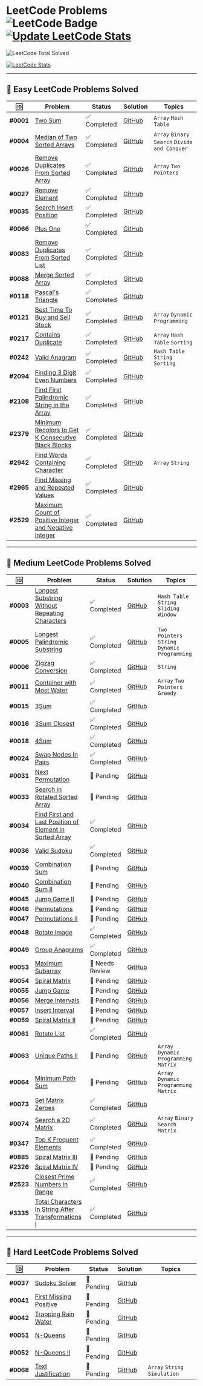 # LeetCode Problems ![LeetCode Badge](https://img.shields.io/badge/LeetCode-000000?style=flat-square&logo=leetcode&logoColor=yellow) [![Update LeetCode Stats](https://github.com/Razeen-Shaikh/leetcode/actions/workflows/update_readme.yml/badge.svg)](https://github.com/Razeen-Shaikh/leetcode/actions/workflows/update_readme.yml)

<!-- LEETCODE:START -->

![LeetCode Total Solved](https://img.shields.io/badge/LeetCode_Solved-188-orange?style=for-the-badge&logo=leetcode)

<!-- LEETCODE:END -->

[![LeetCode Stats](https://leetcard.jacoblin.cool/srazeen?theme=dark&font=Karma&ext=activity)](https://leetcode.com/your_leetcode_username)

---

## 🎯 Easy LeetCode Problems Solved

| 🆔        | Problem                                                                                                                                        | Status       | Solution                                                                                                                           | Topics                                       |
| --------- | ---------------------------------------------------------------------------------------------------------------------------------------------- | ------------ | ---------------------------------------------------------------------------------------------------------------------------------- | -------------------------------------------- |
| **#0001** | [Two Sum](https://leetcode.com/problems/two-sum/)                                                                                              | ✅ Completed | [GitHub](https://github.com/Razeen-Shaikh/leetcode/tree/main/problems/0001.two-sums)                                               | `Array` `Hash Table`                         |
| **#0004** | [Median of Two Sorted Arrays](https://leetcode.com/problems/median-of-two-sorted-arrays/)                                                      | ✅ Completed | [GitHub](https://github.com/Razeen-Shaikh/leetcode/tree/main/problems/0004.median-of-two-sorted-arrays)                            | `Array` `Binary Search` `Divide and Conquer` |
| **#0026** | [Remove Duplicates From Sorted Array](https://leetcode.com/problems/remove-duplicates-from-sorted-array/)                                      | ✅ Completed | [GitHub](https://github.com/Razeen-Shaikh/leetcode/tree/main/problems/0026.remove-duplicates-from-sorted-array)                    | `Array` `Two Pointers`                       |
| **#0027** | [Remove Element](https://leetcode.com/problems/remove-element/)                                                                                | ✅ Completed | [GitHub](https://github.com/Razeen-Shaikh/leetcode/tree/main/problems/0027.remove-element)                                         |                                              |
| **#0035** | [Search Insert Position](https://leetcode.com/problems/search-insert-position/)                                                                | ✅ Completed | [GitHub](https://github.com/Razeen-Shaikh/leetcode/tree/main/problems/0035.search-insert-position)                                 |                                              |
| **#0066** | [Plus One](https://leetcode.com/problems/plus-one/)                                                                                            | ✅ Completed | [GitHub](https://github.com/Razeen-Shaikh/leetcode/tree/main/problems/0066.plus-one)                                               |                                              |
| **#0083** | [Remove Duplicates From Sorted List](https://leetcode.com/problems/remove-duplicates-from-sorted-list/)                                        | ✅ Completed | [GitHub](https://github.com/Razeen-Shaikh/leetcode/tree/main/problems/0083.remove-duplicates-from-sorted-list)                     |                                              |
| **#0088** | [Merge Sorted Array](https://leetcode.com/problems/merge-sorted-array/)                                                                        | ✅ Completed | [GitHub](https://github.com/Razeen-Shaikh/leetcode/tree/main/problems/0088.merge-sorted-array)                                     |                                              |
| **#0118** | [Pascal's Triangle](https://leetcode.com/problems/pascals-triangle/)                                                                           | ✅ Completed | [GitHub](https://github.com/Razeen-Shaikh/leetcode/tree/main/problems/0118.pascal's-triangle)                                      |                                              |
| **#0121** | [Best Time To Buy and Sell Stock](https://leetcode.com/problems/best-time-to-buy-and-sell-stock)                                               | ✅ Completed | [GitHub](https://github.com/Razeen-Shaikh/leetcode/tree/main/problems/0121.best-time-to-buy-and-sell-stock)                        | `Array` `Dynamic Programming`                |
| **#0217** | [Contains Duplicate](https://leetcode.com/problems/contains-duplicate/)                                                                        | ✅ Completed | [GitHub](https://github.com/Razeen-Shaikh/leetcode/tree/main/problems/0217.contains-duplicate)                                     | `Array` `Hash Table` `Sorting`               |
| **#0242** | [Valid Anagram](https://leetcode.com/problems/valid-anagram)                                                                                   | ✅ Completed | [GitHub](https://github.com/Razeen-Shaikh/leetcode/tree/main/problems/0242.valid-anagram)                                          | `Hash Table` `String` `Sorting`              |
| **#2094** | [Finding 3 Digit Even Numbers](https://leetcode.com/problems/finding-3-digit-even-numbers/)                                                    | ✅ Completed | [GitHub](https://github.com/Razeen-Shaikh/leetcode/tree/main/problems/2094.finding-3-digit-even-numbers)                           |                                              |
| **#2108** | [Find First Palindromic String in the Array](https://leetcode.com/problems/find-first-palindromic-string-in-the-array/)                        | ✅ Completed | [GitHub](https://github.com/Razeen-Shaikh/leetcode/tree/main/problems/2108.find-first-palindromic-string-in-the-array)             |                                              |
| **#2379** | [Minimum Recolors to Get K Consecutive Black Blocks](https://leetcode.com/problems/minimum-recolors-to-get-k-consecutive-black-blocks)         | ✅ Completed | [GitHub](https://github.com/Razeen-Shaikh/leetcode/tree/main/problems/2379.minimum-recolors-to-get-k-consecutive-black-blocks)     |                                              |
| **#2942** | [Find Words Containing Character](https://leetcode.com/problems/find-words-containing-character)                                               | ✅ Completed | [GitHub](https://github.com/Razeen-Shaikh/leetcode/tree/main/problems/2942.find-words-containing-character)                        | `Array` `String`                             |
| **#2965** | [Find Missing and Repeated Values](https://leetcode.com/problems/find-missing-and-repeated-values/)                                            | ✅ Completed | [GitHub](https://github.com/Razeen-Shaikh/leetcode/tree/main/problems/2965.find-missing-and-repeated-values)                       |                                              |
| **#2529** | [Maximum Count of Positive Integer and Negative Integer](https://leetcode.com/problems/maximum-count-of-positive-integer-and-negative-integer) | ✅ Completed | [GitHub](https://github.com/Razeen-Shaikh/leetcode/tree/main/problems/2529.maximum-count-of-positive-integer-and-negative-integer) |                                              |

---

## 🎯 Medium LeetCode Problems Solved

| 🆔        | Problem                                                                                                                                | Status          | Solution                                                                                                                       | Topics                                        |
| --------- | -------------------------------------------------------------------------------------------------------------------------------------- | --------------- | ------------------------------------------------------------------------------------------------------------------------------ | --------------------------------------------- |
| **#0003** | [Longest Substring Without Repeating Characters](https://leetcode.com/problems/longest-substring-without-repeating-characters)         | ✅ Completed    | [GitHub](https://github.com/Razeen-Shaikh/leetcode/tree/main/problems/0003.longest-substring-without-repeating-characters)     | `Hash Table` `String` `Sliding Window`        |
| **#0005** | [Longest Palindromic Substring](https://leetcode.com/problems/longest-palindromic-substring)                                           | ✅ Completed    | [GitHub](https://github.com/Razeen-Shaikh/leetcode/tree/main/problems/0005.longest-palindromic-substring)                      | `Two Pointers` `String` `Dynamic Programming` |
| **#0006** | [Zigzag Conversion](https://leetcode.com/problems/zigzag-conversion)                                                                   | ✅ Completed    | [GitHub](https://github.com/Razeen-Shaikh/leetcode/tree/main/problems/0006.zigzag-conversion)                                  | `String`                                      |
| **#0011** | [Container with Most Water](https://leetcode.com/problems/container-with-most-water/)                                                  | ✅ Completed    | [GitHub](https://github.com/Razeen-Shaikh/leetcode/tree/main/problems/0011.container-with-most-water)                          | `Array` `Two Pointers` `Greedy`               |
| **#0015** | [3Sum](https://leetcode.com/problems/3sum/)                                                                                            | ✅ Completed    | [GitHub](https://github.com/Razeen-Shaikh/leetcode/tree/main/problems/0015.3sum)                                               |                                               |
| **#0016** | [3Sum Closest](https://leetcode.com/problems/3sum-closest/)                                                                            | ✅ Completed    | [GitHub](https://github.com/Razeen-Shaikh/leetcode/tree/main/problems/0016.3sum-closest)                                       |                                               |
| **#0018** | [4Sum](https://leetcode.com/problems/4sum/)                                                                                            | ✅ Completed    | [GitHub](https://github.com/Razeen-Shaikh/leetcode/tree/main/problems/0018.4sum)                                               |                                               |
| **#0024** | [Swap Nodes In Pairs](https://leetcode.com/problems/swap-nodes-in-pairs)                                                               | ✅ Completed    | [GitHub](https://github.com/Razeen-Shaikh/leetcode/tree/main/problems/0024.swap-nodes-in-pairs)                                |                                               |
| **#0031** | [Next Permutation](https://leetcode.com/problems/next-permutation/)                                                                    | 🚧 Pending      | [GitHub](https://github.com/Razeen-Shaikh/leetcode/tree/main/problems/0031.next-permutation)                                   |                                               |
| **#0033** | [Search in Rotated Sorted Array](https://leetcode.com/problems/search-in-rotated-sorted-array/)                                        | 🚧 Pending      | [GitHub](https://github.com/Razeen-Shaikh/leetcode/tree/main/problems/0033.search-in-rotated-sorted-array)                     |                                               |
| **#0034** | [Find First and Last Position of Element in Sorted Array](https://leetcode.com/problems/find-first-and-last-position-of-element/)      | ✅ Completed    | [GitHub](https://github.com/Razeen-Shaikh/leetcode/tree/main/problems/0034.find-first-and-last-position-of-element)            |                                               |
| **#0036** | [Valid Sudoku](https://leetcode.com/problems/valid-sudoku/)                                                                            | ✅ Completed    | [GitHub](https://github.com/Razeen-Shaikh/leetcode/tree/main/problems/0036.valid-sudoku)                                       |                                               |
| **#0039** | [Combination Sum](https://leetcode.com/problems/combination-sum/)                                                                      | 🚧 Pending      | [GitHub](https://github.com/Razeen-Shaikh/leetcode/tree/main/problems/0039.combination-sum)                                    |                                               |
| **#0040** | [Combination Sum II](https://leetcode.com/problems/combination-sum-ii/)                                                                | 🚧 Pending      | [GitHub](https://github.com/Razeen-Shaikh/leetcode/tree/main/problems/0040.combination-sum-ii)                                 |                                               |
| **#0045** | [Jump Game II](https://leetcode.com/problems/jump-game-ii/)                                                                            | 🚧 Pending      | [GitHub](https://github.com/Razeen-Shaikh/leetcode/tree/main/problems/0045.jump-game-ii)                                       |                                               |
| **#0046** | [Permutations](https://leetcode.com/problems/permutations/)                                                                            | 🚧 Pending      | [GitHub](https://github.com/Razeen-Shaikh/leetcode/tree/main/problems/0046.permutations)                                       |                                               |
| **#0047** | [Permutations II](https://leetcode.com/problems/permutations-ii/)                                                                      | 🚧 Pending      | [GitHub](https://github.com/Razeen-Shaikh/leetcode/tree/main/problems/0047.permutations-ii)                                    |                                               |
| **#0048** | [Rotate Image](https://leetcode.com/problems/rotate-image/)                                                                            | ✅ Completed    | [GitHub](https://github.com/Razeen-Shaikh/leetcode/tree/main/problems/0048.rotate-image)                                       |                                               |
| **#0049** | [Group Anagrams](https://leetcode.com/problems/group-anagrams/)                                                                        | ✅ Completed    | [GitHub](https://github.com/Razeen-Shaikh/leetcode/tree/main/problems/0049.group-anagrams)                                     |                                               |
| **#0053** | [Maximum Subarray](https://leetcode.com/problems/maximum-subarray/)                                                                    | 🤔 Needs Review | [GitHub](https://github.com/Razeen-Shaikh/leetcode/tree/main/problems/0053.maximum-subarray)                                   |                                               |
| **#0054** | [Spiral Matrix](https://leetcode.com/problems/spiral-matrix/)                                                                          | 🚧 Pending      | [GitHub](https://github.com/Razeen-Shaikh/leetcode/tree/main/problems/0054.spiral-matrix)                                      |                                               |
| **#0055** | [Jump Game](https://leetcode.com/problems/jump-game/)                                                                                  | 🚧 Pending      | [GitHub](https://github.com/Razeen-Shaikh/leetcode/tree/main/problems/0055.jump-game)                                          |                                               |
| **#0056** | [Merge Intervals](https://leetcode.com/problems/merge-intervals/)                                                                      | 🚧 Pending      | [GitHub](https://github.com/Razeen-Shaikh/leetcode/tree/main/problems/0056.merge-intervals)                                    |                                               |
| **#0057** | [Insert Interval](https://leetcode.com/problems/insert-interval/)                                                                      | 🚧 Pending      | [GitHub](https://github.com/Razeen-Shaikh/leetcode/tree/main/problems/0057.insert-interval)                                    |                                               |
| **#0059** | [Spiral Matrix II](https://leetcode.com/problems/spiral-matrix-ii/)                                                                    | 🚧 Pending      | [GitHub](https://github.com/Razeen-Shaikh/leetcode/tree/main/problems/0059.spiral-matrix-ii)                                   |                                               |
| **#0061** | [Rotate List](https://leetcode.com/problems/rotate-list)                                                                               | ✅ Completed    | [GitHub](https://github.com/Razeen-Shaikh/leetcode/tree/main/problems/0061.rotate-list)                                        |                                               |
| **#0063** | [Unique Paths II](https://leetcode.com/problems/unique-paths-ii)                                                                       | 🚧 Pending      | [GitHub](https://github.com/Razeen-Shaikh/leetcode/tree/main/problems/0063.unique-paths-ii)                                    | `Array` `Dynamic Programming` `Matrix`        |
| **#0064** | [Minimum Path Sum](https://leetcode.com/problems/minimum-path-sum/)                                                                    | 🚧 Pending      | [GitHub](https://github.com/Razeen-Shaikh/leetcode/tree/main/problems/0064.minimum-path-sum)                                   | `Array` `Dynamic Programming` `Matrix`        |
| **#0073** | [Set Matrix Zeroes](https://leetcode.com/problems/set-matrix-zeroes/)                                                                  | ✅ Completed    | [GitHub](https://github.com/Razeen-Shaikh/leetcode/tree/main/problems/0073.set-matrix-zeroes)                                  |                                               |
| **#0074** | [Search a 2D Matrix](https://leetcode.com/problems/search-a-2d-matrix)                                                                 | ✅ Completed    | [GitHub](https://github.com/Razeen-Shaikh/leetcode/tree/main/problems/0074.search-a-2d-matrix)                                 | `Array` `Binary Search` `Matrix`              |
| **#0347** | [Top K Frequent Elements](https://leetcode.com/problems/top-k-frequent-elements/)                                                      | ✅ Completed    | [GitHub](https://github.com/Razeen-Shaikh/leetcode/tree/main/problems/0347.top-k-frequent-elements)                            |                                               |
| **#0885** | [Spiral Matrix III](https://leetcode.com/problems/spiral-matrix-iii/)                                                                  | 🚧 Pending      | [GitHub](https://github.com/Razeen-Shaikh/leetcode/tree/main/problems/0885.spiral-matrix-iii)                                  |                                               |
| **#2326** | [Spiral Matrix IV](https://leetcode.com/problems/spiral-matrix-iv/)                                                                    | 🚧 Pending      | [GitHub](https://github.com/Razeen-Shaikh/leetcode/tree/main/problems/2326-spiral-matrix-iv)                                   |                                               |
| **#2523** | [Closest Prime Numbers in Range](https://leetcode.com/problems/closest-prime-numbers-in-range)                                         | ✅ Completed    | [GitHub](https://github.com/Razeen-Shaikh/leetcode/tree/main/problems/2523.closest-prime-numbers-in-range)                     |                                               |
| **#3335** | [Total Characters In String After Transformations I](https://leetcode.com/problems/total-characters-in-string-after-transformations-i) | ✅ Completed    | [GitHub](https://github.com/Razeen-Shaikh/leetcode/tree/main/problems/3335.total-characters-in-string-after-transformations-i) |                                               |

---

## 🎯 Hard LeetCode Problems Solved

| 🆔        | Problem                                                                         | Status     | Solution                                                                                           | Topics                        |
| --------- | ------------------------------------------------------------------------------- | ---------- | -------------------------------------------------------------------------------------------------- | ----------------------------- |
| **#0037** | [Sudoku Solver](https://leetcode.com/problems/sudoku-solver/)                   | 🚧 Pending | [GitHub](https://github.com/Razeen-Shaikh/leetcode/tree/main/problems/0037.sudoku-solver)          |                               |
| **#0041** | [First Missing Positive](https://leetcode.com/problems/first-missing-positive/) | 🚧 Pending | [GitHub](https://github.com/Razeen-Shaikh/leetcode/tree/main/problems/0041.first-missing-positive) |                               |
| **#0042** | [Trapping Rain Water](https://leetcode.com/problems/trapping-rain-water/)       | 🚧 Pending | [GitHub](https://github.com/Razeen-Shaikh/leetcode/tree/main/problems/0042.trapping-rain-water)    |                               |
| **#0051** | [N-Queens](https://leetcode.com/problems/n-queens/)                             | 🚧 Pending | [GitHub](https://github.com/Razeen-Shaikh/leetcode/tree/main/problems/0051.n-queens)               |                               |
| **#0052** | [N-Queens II](https://leetcode.com/problems/n-queens-ii/)                       | 🚧 Pending | [GitHub](https://github.com/Razeen-Shaikh/leetcode/tree/main/problems/0052.n-queens-ii)            |                               |
| **#0068** | [Text Justification](https://leetcode.com/problems/text-justification/)         | 🚧 Pending | [GitHub](https://github.com/Razeen-Shaikh/leetcode/tree/main/problems/0068.text-justification)     | `Array` `String` `Simulation` |

<!--

**[Sort Colors](https://github.com/Razeen-Shaikh/leetcode/tree/main/problems/0075.sort-colors)**

**[Subsets](https://github.com/Razeen-Shaikh/leetcode/tree/main/problems/0078.subsets)**

**[Word Search](https://github.com/Razeen-Shaikh/leetcode/tree/main/problems/0079.word-search)**

**[Remove Duplicates from Sorted Array II](https://github.com/Razeen-Shaikh/leetcode/tree/main/problems/0080.remove-duplicates-from-sorted-array-ii)**

**[Largest Rectangle in Histogram](https://github.com/Razeen-Shaikh/leetcode/tree/main/problems/0084.largest-rectangle-in-histogram)**

**[Maximal Rectangle](https://github.com/Razeen-Shaikh/leetcode/tree/main/problems/0085.maximal-rectangle)**

**[Subsets II](https://github.com/Razeen-Shaikh/leetcode/tree/main/problems/0090.subsets-ii)**

**[Construct Binary Tree from Pre-order and In-order Traversal](https://github.com/Razeen-Shaikh/leetcode/tree/main/problems/0105.construct-binary-tree-from-preorder-and-inorder-traversal)**

**[Construct Binary Tree from In-order and Post-order Traversal](https://github.com/Razeen-Shaikh/leetcode/tree/main/problems/0106.construct-binary-tree-from-inorder-and-postorder-traversal)**

**[Convert Sorted Array to Binary Search Tree](https://github.com/Razeen-Shaikh/leetcode/tree/main/problems/0108.convert-sorted-array-to-binary-search-tree)**

**[Pascal's Triangle II](https://github.com/Razeen-Shaaikh/leetcode/tree/main/problems/0119.pascal's-triangle-ii)**

**[Triangle](https://github.com/Razeen-Shaaikh/leetcode/tree/main/problems/0120.triangle)**

**[Best Time to Buy and Sell Stock II](https://github.com/Razeen-Shaikh/leetcode/tree/main/problems/0122.best-time-to-buy-and-sell-stock-ii)**

**[Best Time to Buy and Sell Stock III](https://github.com/Razeen-Shaikh/leetcode/tree/main/problems/0123.best-time-to-buy-and-sell-stock-iii)**

**[Longest Consecutive Sequence](https://github.com/Razeen-Shaikh/leetcode/tree/main/problems/0128.longest-consecutive-sequence)**

**[Surrounded Regions](https://github.com/Razeen-Shaikh/leetcode/tree/main/problems/0130.surrounded-regions)**

**[Gas Station](https://github.com/Razeen-Shaikh/leetcode/tree/main/problems/0134.gas-station)**

**[Candy](https://github.com/Razeen-Shaikh/leetcode/tree/main/problems/0135.candy)**

**[Single Number](https://github.com/Razeen-Shaikh/leetcode/tree/main/problems/0136.single-number)**

**[Single Number II](https://github.com/Razeen-Shaikh/leetcode/tree/main/problems/0137.single-number-ii)**

**[Word Break](https://github.com/Razeen-Shaikh/leetcode/tree/main/problems/0139.word-break)**

**[Word Break II](https://github.com/Razeen-Shaikh/leetcode/tree/main/problems/0140.word-break-ii)**

**[Max Points on a Line](https://github.com/Razeen-Shaikh/leetcode/tree/main/problems/0142.max-points-on-a-line)**

**[Evaluate Reverse Polish Notation](https://github.com/Razeen-Shaikh/leetcode/tree/main/problems/0144.evaluate-reverse-polish-notation)**

**[Maximum Product Subarray](https://github.com/Razeen-Shaikh/leetcode/tree/main/problems/0152.maximum-product-subarray)**

**[Find Minimum in Rotated Sorted Array](https://github.com/Razeen-Shaikh/leetcode/tree/main/problems/0153.find-minimum-in-rotated-sorted-array)**

**[Find Minimum in Rotated Sorted Array II](https://github.com/Razeen-Shaikh/leetcode/tree/main/problems/0154.find-minimum-in-rotated-sorted-array-ii)**

**[Read N Characters Given Read4](https://github.com/Razeen-Shaikh/leetcode/tree/main/problems/0157.read-n-characters-given-read4)**

**[Read N Characters Given Read4 II - Call multiple times](https://github.com/Razeen-Shaikh/leetcode/tree/main/problems/0158.read-n-characters-given-read4-ii-call-multiple-times)**

**[Find Peak Element](https://github.com/Razeen-Shaikh/leetcode/tree/main/problems/0162.find-peak-element)**

**[Missing Ranges](https://github.com/Razeen-Shaikh/leetcode/tree/main/problems/0163.missing-ranges)**

**[Maximum Gap](https://github.com/Razeen-Shaikh/leetcode/tree/main/problems/0164.maximum-gap)**

**[Two Sum II - Input Array is Sorted](https://github.com/Razeen-Shaikh/leetcode/tree/main/problems/0167.two-sum-ii-input-array-is-sorted)**

**[Majority Element](https://github.com/Razeen-Shaikh/leetcode/tree/main/problems/0169.majority-element)**

**[Two Sum III - Data structure design](https://github.com/Razeen-Shaikh/leetcode/tree/main/problems/0170.two-sum-iii-data-structure-design)**

**[Dungeon Game](https://github.com/Razeen-Shaikh/leetcode/tree/main/problems/0179.dungeon-game)**

**[Largest Number](https://github.com/Razeen-Shaikh/leetcode/tree/main/problems/0179.largest-number)**

**[Best Time to Buy and Sell Stock IV](https://github.com/Razeen-Shaikh/leetcode/tree/main/problems/0187.best-time-to-buy-and-sell-stock-iv)**

**[Rotate Array](https://github.com/Razeen-Shaikh/leetcode/tree/main/problems/0189.rotate-array)**

**[House Robber](https://github.com/Razeen-Shaikh/leetcode/tree/main/problems/0198.house-robber)**

**[Number of Islands](https://github.com/Razeen-Shaikh/leetcode/tree/main/problems/0200.number-of-islands)**

**[Count Primes](https://github.com/Razeen-Shaikh/leetcode/tree/main/problems/0202.count-primes)**

**[Minimum Size Subarray Sum](https://github.com/Razeen-Shaikh/leetcode/tree/main/problems/0203.minimum-size-subarray-sum)**

**[Word Search II](https://github.com/Razeen-Shaikh/leetcode/tree/main/problems/0212.word-search-ii)**

**[House Robber II](https://github.com/Razeen-Shaikh/leetcode/tree/main/problems/0213.house-robber-ii)**

**[Kth Largest Element in an Array](https://github.com/Razeen-Shaikh/leetcode/tree/main/problems/0215.kth-largest-element-in-an-array)**

**[Combination Sum III](https://github.com/Razeen-Shaikh/leetcode/tree/main/problems/0216.combination-sum-iii)**

****

**[The Skyline Problem](https://github.com/Razeen-Shaikh/leetcode/tree/main/problems/0218.the-skyline-problem)**

**[Contain Duplicate II](https://github.com/Razeen-Shaikh/leetcode/tree/main/problems/0219.contain-duplicate-ii)**

**[Contain Duplicate III](https://github.com/Razeen-Shaikh/leetcode/tree/main/problems/0220.contain-duplicate-iii)**

**[Maximal Square](https://github.com/Razeen-Shaikh/leetcode/tree/main/problems/0221.maximal-square)**

**[Summary Ranges](https://github.com/Razeen-Shaikh/leetcode/tree/main/problems/0228.summary-ranges)**

**[Majority Element II](https://github.com/Razeen-Shaikh/leetcode/tree/main/problems/0229.majority-element-ii)**

**[Add Two Numbers](https://github.com/Razeen-Shaikh/leetcode/tree/main/problems/0002.add-two-numbers)**

**[Longest Palindromic Substring](https://github.com/Razeen-Shaikh/leetcode/tree/main/problems/0005.longest-palindromic-substring)**

**[ZigZag Conversion](https://github.com/Razeen-Shaikh/leetcode/tree/main/problems/0006.zigzag-conversion)**

**[Reverse Integer](https://github.com/Razeen-Shaikh/leetcode/tree/main/problems/0007.reverse-integer)**

**[String to Integer - atoi](https://github.com/Razeen-Shaikh/leetcode/tree/main/problems/0008.string-to-integer)**

**[Palindrome Number](https://github.com/Razeen-Shaikh/leetcode/tree/main/problems/0009.palindrome-number)**

**[Regular Expression Matching](https://github.com/Razeen-Shaikh/leetcode/tree/main/problems/0010.regular-expression-matching)**

**[Integer To Roman](https://github.com/Razeen-Shaikh/leetcode/tree/main/problems/0012.integer-to-roman)**

**[Roman To Integer](https://github.com/Razeen-Shaikh/leetcode/tree/main/problems/0013.roman-to-integer)**

**[Longest Common Prefix](https://github.com/Razeen-Shaikh/leetcode/tree/main/problems/0014.longest-common-prefix)**

**[Letter Combinations of a Phone Number](https://github.com/Razeen-Shaikh/leetcode/tree/main/problems/0017.letter-combinations-of-a-phone-number)**

**[Remove Nth Node From End of List](https://github.com/Razeen-Shaikh/leetcode/tree/main/problems/0019.remove-nth-node-from-end-of-list)**

**[Valid Parentheses](https://github.com/Razeen-Shaikh/leetcode/tree/main/problems/0020.valid-parentheses)**

**[Merge Two Sorted Lists](https://github.com/Razeen-Shaikh/leetcode/tree/main/problems/0021.merge-two-sorted-lists)**

**[Generate Parentheses](https://github.com/Razeen-Shaikh/leetcode/tree/main/problems/0022.generate-parentheses)**

**[Merge k Sorted Lists](https://github.com/Razeen-Shaikh/leetcode/tree/main/problems/0023.merge-k-sorted-lists)**

**[Swap Nodes in Pairs](https://github.com/Razeen-Shaikh/leetcode/tree/main/problems/0024.swap-nodes-in-pairs)**

**[Reverse Nodes in k Group](https://github.com/Razeen-Shaikh/leetcode/tree/main/problems/0025.reverse-nodes-in-k-group)**

**[Find the Index of the first occurence in a string](https://github.com/Razeen-Shaikh/leetcode/tree/main/problems/0028.find-the-index-of-the-first-occurrence-in-a-string)**

**[Divide Two Integers](https://github.com/Razeen-Shaikh/leetcode/tree/main/problems/0029.divide-two-numbers)**

**[Substring with Concatenation of All Words](https://github.com/Razeen-Shaikh/leetcode/tree/main/problems/0030.substring-with-concatenation-of-all-words)**

**[Next Permutation](https://github.com/Razeen-Shaikh/leetcode/tree/main/problems/0031.next-permutation)**

**[Longest Valid Parentheses](https://github.com/Razeen-Shaikh/leetcode/tree/main/problems/0032.longest-valid-parentheses)**

**[Search in Rotated Sorted Array](https://github.com/Razeen-Shaikh/leetcode/tree/main/problems/0033.search-in-rotated-sorted-array)**

**[Length of Last Word](https://github.com/Razeen-Shaikh/leetcode/tree/main/problems/0058.length-of-last-word)**

**[Sqrt of X](https://github.com/Razeen-Shaikh/leetcode/tree/main/problems/0069.sqrt-of-x)**

**[Minimum Window Substring](https://github.com/Razeen-Shaikh/leetcode/tree/main/problems/0076.minimum-window-substring)**

**[Binary Tree Inorder Traversal](https://github.com/Razeen-Shaikh/leetcode/tree/main/problems/0094.binary-tree-inorder-traversal)**

**[Validate Binary Search Tree](https://github.com/Razeen-Shaikh/leetcode/tree/main/problems/0098.validate-binary-search-tree)**

**[Binary Tree Level Order Traversal](https://github.com/Razeen-Shaaikh/leetcode/tree/main/problems/0102.binary-tree-level-order-traversal)**

**[Maximum Depth of Binary Tree](https://github.com/Razeen-Shaaikh/leetcode/tree/main/problems/0104.maximum-depth-of-binary-tree)**

**[Valid Palindrome](https://github.com/Razeen-Shaikh/leetcode/tree/main/problems/0125.valid-palindrome)**

**[Linked List Cycle II](https://github.com/Razeen-Shaikh/leetcode/tree/main/problems/0142.linked-list-cycle-ii)**

**[Binary Tree Preorder Traversal](https://github.com/Razeen-Shaikh/leetcode/tree/main/problems/0144.binary-tree-preorder-traversal)**

**[Binary Tree Postorder Traversal](https://github.com/Razeen-Shaikh/leetcode/tree/main/problems/0145.binary-tree-postorder-traversal)**

**[Remove Linked List Elements](https://github.com/Razeen-Shaikh/leetcode/tree/main/problems/0203.remove-linked-list-elements)**

**[Isomorphic String](https://github.com/Razeen-Shaikh/leetcode/tree/main/problems/0205.isomorphic-strings)**

**[Reverse Linked List](https://github.com/Razeen-Shaikh/leetcode/tree/main/problems/0206.reverse-linked-list)**

**[Kth Largest Element in an Array](https://github.com/Razeen-Shaikh/leetcode/tree/main/problems/0215.kth-largest-element-in-an-array)**

**[kth largest element in an array](https://github.com/Razeen-Shaikh/leetcode/tree/main/problems/0215.kth-largest-element-in-an-array)**

**[Contains Duplicate](https://github.com/Razeen-Shaikh/leetcode/tree/main/problems/0217.contains-duplicate)**

**[Invert Binary Tree](https://github.com/Razeen-Shaikh/leetcode/tree/main/problems/0226.invert-binary-tree)**

**[Search a 2D Matrix II](https://github.com/Razeen-Shaikh/leetcode/tree/main/problems/0240.search-a-2d-matrix-ii)**

**[Single Element in a Sorted Array](https://github.com/Razeen-Shaikh/leetcode/tree/main/problems/0540.single-element-in-a-sorted-array)**

**[Find Customer Refree](https://github.com/Razeen-Shaikh/leetcode/tree/main/problems/sql50/584.find-customer-refree)**

**[N-ary Tree Preorder Traversal](https://github.com/Razeen-Shaikh/leetcode/tree/main/problems/0589.n-ary-treepreorder-traversal)**

**[Design Circular Queue](https://github.com/Razeen-Shaikh/leetcode/tree/main/problems/0622.design-circular-queue)**

**[Insert into a Binary Search Tree](https://github.com/Razeen-Shaikh/leetcode/tree/main/problems/0701.insert-into-a-binary-search-tree)**

**[Peak Index in a Mountain Array](https://github.com/Razeen-Shaikh/leetcode/tree/main/problems/0852.peak-index-in-a-mountain-array)**

**[Sort an Array](https://github.com/Razeen-Shaikh/leetcode/tree/main/problems/0912.sort-an-array)**

**[Squares of a Sorted Array](https://github.com/Razeen-Shaikh/leetcode/tree/main/problems/0977.squares-of-a-sorted-array)**

**[Pairs of Songs With Total Durations Divisible by 60](https://github.com/Razeen-Shaikh/leetcode/tree/main/problems/1010.pairs-of-songs-with-total-durations-divisible-by60)**

**[Height Checker](https://github.com/Razeen-Shaikh/leetcode/tree/main/problems/1051.height-checker)**

**[Duplicate Zeros](https://github.com/Razeen-Shaikh/leetcode/tree/main/problems/1089.duplicate-zeros)**

**[Convert Binary Number in a Linked List to Integer](https://github.com/Razeen-Shaikh/leetcode/tree/main/problems/1290.convert-binary-number-in-a-linked-list-to-integer)**

**[Find Numbers with Even Number of Digits](https://github.com/Razeen-Shaikh/leetcode/tree/main/problems/1295.find-numbers-with-even-number-of-digits)**

**[Replace Elements with Greatest Element on Right Side](https://github.com/Razeen-Shaikh/leetcode/tree/main/problems/1299.replace-elements-with-greatest-element-on-right-side)**

**[Check If N and Its Double Exist](https://github.com/Razeen-Shaikh/leetcode/tree/main/problems/1346.check-if-n-and-its-double-exist)**

**[Count Negative Numbers in a Sorted Matrix](https://github.com/Razeen-Shaikh/leetcode/tree/main/problems/1351.count-negative-numbers-in-a-sorted-matrix)**

**[Running Sum of 1d Array](https://github.com/Razeen-Shaikh/leetcode/tree/main/problems/1480.running-sum-of-1d-array)**

**[Concatenation of Consecutive Binary Numbers](https://github.com/Razeen-Shaikh/leetcode/tree/main/problems/1680.concatenation-of-consecutive-binary-numbers)**

**[Determine if string halves are alike](https://github.com/Razeen-Shaikh/leetcode/tree/main/problems/1704.determine-if-string-halves-are-alike)**

**[Swapping Nodes in a Linked List](https://github.com/Razeen-Shaikh/leetcode/tree/main/problems/1721.swapping-nodes-in-a-linked-list)**

**[Recyclable and Low Fat Products](https://github.com/Razeen-Shaikh/leetcode/tree/main/problems/sql50/1757.recyclable-and-low-fat-products)** -->

<!-- "🚧" (🚧 Pending, actively working on)
"🤔" (struggling, 🤔 needs review)
"📝" (✅ Completed but need to review the solution)
 -->
